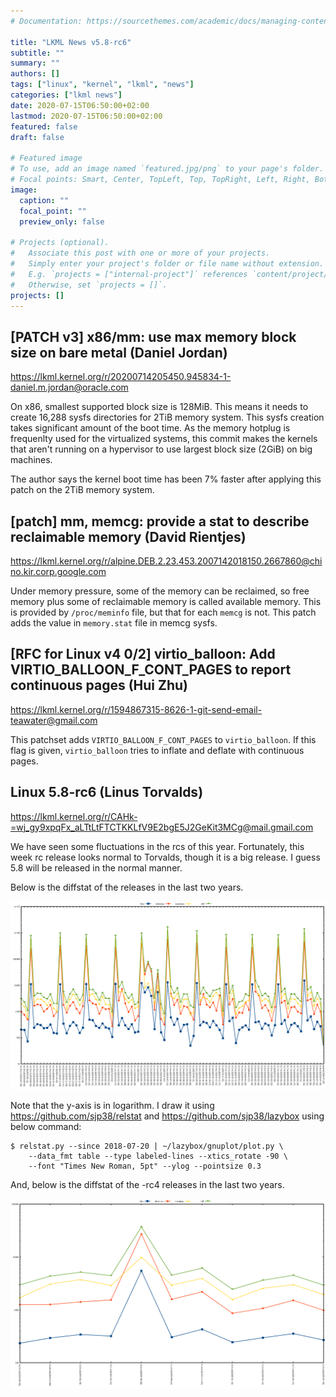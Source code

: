 ```yaml
---
# Documentation: https://sourcethemes.com/academic/docs/managing-content/

title: "LKML News v5.8-rc6"
subtitle: ""
summary: ""
authors: []
tags: ["linux", "kernel", "lkml", "news"]
categories: ["lkml news"]
date: 2020-07-15T06:50:00+02:00
lastmod: 2020-07-15T06:50:00+02:00
featured: false
draft: false

# Featured image
# To use, add an image named `featured.jpg/png` to your page's folder.
# Focal points: Smart, Center, TopLeft, Top, TopRight, Left, Right, BottomLeft, Bottom, BottomRight.
image:
  caption: ""
  focal_point: ""
  preview_only: false

# Projects (optional).
#   Associate this post with one or more of your projects.
#   Simply enter your project's folder or file name without extension.
#   E.g. `projects = ["internal-project"]` references `content/project/deep-learning/index.md`.
#   Otherwise, set `projects = []`.
projects: []
---
```


[PATCH v3] x86/mm: use max memory block size on bare metal (Daniel Jordan)
--------------------------------------------------------------------------

https://lkml.kernel.org/r/20200714205450.945834-1-daniel.m.jordan@oracle.com

On x86, smallest supported block size is 128MiB.  This means it needs to create
16,288 sysfs directories for 2TiB memory system.  This sysfs creation takes
significant amount of the boot time.  As the memory hotplug is frequenlty used
for the virtualized systems, this commit makes the kernels that aren't running
on a hypervisor to use largest block size (2GiB) on big machines.

The author says the kernel boot time has been 7% faster after applying this
patch on the 2TiB memory system.


[patch] mm, memcg: provide a stat to describe reclaimable memory (David Rientjes)
---------------------------------------------------------------------------------

https://lkml.kernel.org/r/alpine.DEB.2.23.453.2007142018150.2667860@chino.kir.corp.google.com

Under memory pressure, some of the memory can be reclaimed, so free memory plus
some of reclaimable memory is called available memory.  This is provided by
``/proc/meminfo`` file, but that for each ``memcg`` is not.  This patch adds
the value in ``memory.stat`` file in memcg sysfs.


[RFC for Linux v4 0/2] virtio_balloon: Add VIRTIO_BALLOON_F_CONT_PAGES to report continuous pages (Hui Zhu)
-----------------------------------------------------------------------------------------------------------

https://lkml.kernel.org/r/1594867315-8626-1-git-send-email-teawater@gmail.com

This patchset adds ``VIRTIO_BALLOON_F_CONT_PAGES`` to ``virtio_balloon``.  If
this flag is given, ``virtio_balloon`` tries to inflate and deflate with
continuous pages.


Linux 5.8-rc6 (Linus Torvalds)
------------------------------

https://lkml.kernel.org/r/CAHk-=wj_gy9xpqFx_aLTtLtFTCTKKLfV9E2bgE5J2GeKit3MCg@mail.gmail.com

We have seen some fluctuations in the rcs of this year.  Fortunately, this week
rc release looks normal to Torvalds, though it is a big release.  I guess 5.8
will be released in the normal manner.

Below is the diffstat of the releases in the last two years.

![Kernel release stat](/img/kernel_release_stat/v4.18-rc7..v5.8-rc6.png)

Note that the y-axis is in logarithm.  I draw it using
https://github.com/sjp38/relstat and https://github.com/sjp38/lazybox using
below command:

    $ relstat.py --since 2018-07-20 | ~/lazybox/gnuplot/plot.py \
	    --data_fmt table --type labeled-lines --xtics_rotate -90 \
	    --font "Times New Roman, 5pt" --ylog --pointsize 0.3


And, below is the diffstat of the -rc4 releases in the last two years.

![rc2 release stat](/img/kernel_release_stat/v5.8-rc6-only.png)
